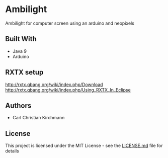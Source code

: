 # Ambilight

Ambilight for computer screen using an arduino and neopixels


## Built With

* Java 9
* Arduino

## RXTX setup
http://rxtx.qbang.org/wiki/index.php/Download
http://rxtx.qbang.org/wiki/index.php/Using_RXTX_In_Eclipse

## Authors

* Carl Christian Kirchmann


## License

This project is licensed under the MIT License - see the [LICENSE.md](LICENSE.md) file for details
